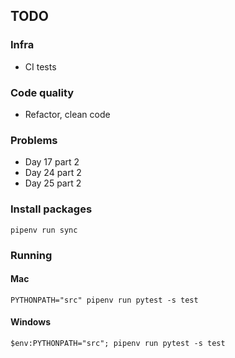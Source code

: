## TODO

### Infra

* CI tests

### Code quality

* Refactor, clean code

### Problems

* Day 17 part 2
* Day 24 part 2
* Day 25 part 2

### Install packages

`pipenv run sync`

### Running

#### Mac

`PYTHONPATH="src" pipenv run pytest -s test`

#### Windows

`$env:PYTHONPATH="src"; pipenv run pytest -s test`

